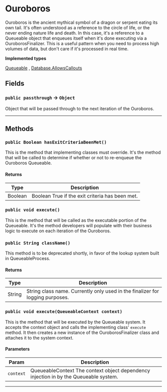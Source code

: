 # Ouroboros

Ouroboros is the ancient mythical symbol of a dragon or serpent eating its own tail. It's often
understood as a reference to the circle of life, or the never ending nature life and death. In this case, it's a
reference to a Queueable object that enqueues itself when it's done executing via a OuroborosFinalizer. This is a
useful pattern when you need to process high volumes of data, but don't care if it's processed in real time.

**Implemented types**

[Queueable](Queueable)
,
[Database.AllowsCallouts](Database.AllowsCallouts)

## Fields

### `public passthrough` → `Object`

Object that will be passed through to the next iteration of the Ouroboros.

---

## Methods

### `public Boolean hasExitCriteriaBeenMet()`

This is the method that implementing classes must override. It's the method that will be called to determine if whether or not to re-enqueue the Ouroboros Queueable.

#### Returns

| Type    | Description                                     |
| ------- | ----------------------------------------------- |
| Boolean | Boolean True if the exit criteria has been met. |

### `public void execute()`

This is the method that will be called as the executable portion of the Queueable. It's the method developers will populate with their business logic to execute on each iteration of the Ouroboros.

### `public String className()`

This method is to be deprecated shortly, in favor of the lookup system built in QueueableProcess.

#### Returns

| Type   | Description                                                                   |
| ------ | ----------------------------------------------------------------------------- |
| String | String class name. Currently only used in the finalizer for logging purposes. |

### `public void execute(QueueableContext context)`

This is the method that will be executed by the Queueable system. It accepts the context object and calls the implementing class' `execute` method. It then creates a new instance of the OuroborosFinalizer class and attaches it to the system context.

#### Parameters

| Param     | Description                                                                          |
| --------- | ------------------------------------------------------------------------------------ |
| `context` | QueueableContext The context object dependency injection in by the Queueable system. |

---
